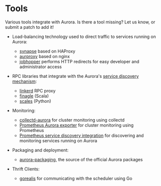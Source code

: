 # Tools

Various tools integrate with Aurora. Is there a tool missing? Let us know, or submit a patch to add it!

* Load-balancing technology used to direct traffic to services running on Aurora:
  - [synapse](https://github.com/airbnb/synapse) based on HAProxy
  - [aurproxy](https://github.com/tellapart/aurproxy) based on nginx
  - [jobhopper](https://github.com/benley/aurora-jobhopper) performs HTTP redirects for easy developer and administrator access

* RPC libraries that integrate with the Aurora's [service discovery mechanism](../../features/service-discovery/):
  - [linkerd](https://linkerd.io/) RPC proxy
  - [finagle](https://twitter.github.io/finagle) (Scala)
  - [scales](https://github.com/steveniemitz/scales) (Python)

* Monitoring:
  - [collectd-aurora](https://github.com/zircote/collectd-aurora) for cluster monitoring using collectd
  - [Prometheus Aurora exporter](https://github.com/tommyulfsparre/aurora_exporter) for cluster monitoring using Prometheus
  - [Prometheus service discovery integration](http://prometheus.io/docs/operating/configuration/#zookeeper-serverset-sd-configurations-serverset_sd_config) for discovering and monitoring services running on Aurora

* Packaging and deployment:
  - [aurora-packaging](https://github.com/apache/aurora-packaging), the source of the official Aurora packages

* Thrift Clients:
  - [gorealis](https://github.com/rdelval/gorealis) for communicating with the scheduler using Go
